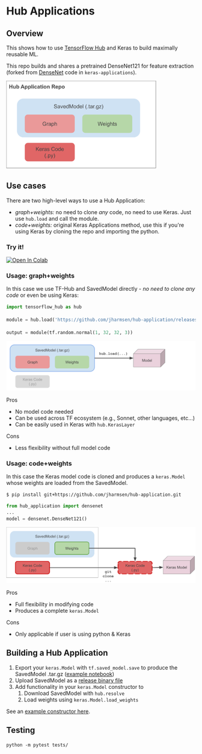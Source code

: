 # Hub Applications
## Overview

This shows how to use [TensorFlow Hub](tensorflow.org/hub) and Keras to build maximally reusable ML.

This repo builds and shares a pretrained DenseNet121 for feature extraction (forked from [DenseNet](https://github.com/keras-team/keras-applications/blob/master/keras_applications/densenet.py) code in `keras-applications`).

<img src="./diagrams/overview.svg" width="400">

## Use cases
There are two high-level ways to use a Hub Application:
  * *graph+weights:* no need to clone _any_ code, no need to use Keras.  Just use `hub.load` and call the module.
  * *code+weights:* original Keras Applications method, use this if you're using Keras by cloning the repo and importing the python.
  
### Try it!

[![Open In Colab](https://colab.research.google.com/assets/colab-badge.svg)](https://colab.research.google.com/github/jharmsen/hub-application/blob/master/Hub_Application_Usage.ipynb)

### Usage: graph+weights
In this case we use TF-Hub and SavedModel directly - _no need to clone any code_ or even be using Keras:
```python
import tensorflow_hub as hub

module = hub.load('https://github.com/jharmsen/hub-application/releases/download/v1/densenet121_weights_tf_dim_ordering_tf_kernels_notop.tar.gz')

output = module(tf.random.normal(1, 32, 32, 3))
```

<img src="./diagrams/hub_flow.svg" width="600">

Pros
  * No model code needed
  * Can be used across TF ecosystem (e.g., Sonnet, other languages, etc...)
  * Can be easily used in Keras with `hub.KerasLayer`
  
Cons
  * Less flexibility without full model code


### Usage: code+weights
In this case the Keras model code is cloned and produces a `keras.Model` whose weights are loaded from the SavedModel.

```shell
$ pip install git+https://github.com/jharmsen/hub-application.git
```

```python
from hub_application import densenet
...
model = densenet.DenseNet121()
```

<img src="./diagrams/keras_flow.svg" width="600">

Pros
  * Full flexibility in modifying code
  * Produces a complete `keras.Model`

Cons
  * Only applicable if user is using python & Keras

## Building a Hub Application
1. Export your `keras.Model` with `tf.saved_model.save` to produce the SavedModel .tar.gz ([example notebook](./Export_DenseNet121_No_Top.ipynb))
1. Upload SavedModel as a [release binary file](https://help.github.com/en/articles/creating-releases)
1. Add functionality in your `keras.Model` constructor to
    1. Download SavedModel with `hub.resolve`
    1. Load weights using `keras.Model.load_weights`

See an [example constructor here](https://github.com/jharmsen/hub-application/blob/04d9d338bcb01bf5ed79c1a3fbbe433935e2f223/hub_application/densenet.py#L229-L237).


## Testing
```
python -m pytest tests/
```
